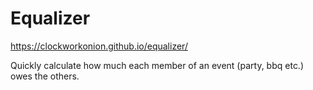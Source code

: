 # Equalizer

https://clockworkonion.github.io/equalizer/

Quickly calculate how much each member of an event (party, bbq etc.) owes the others.
